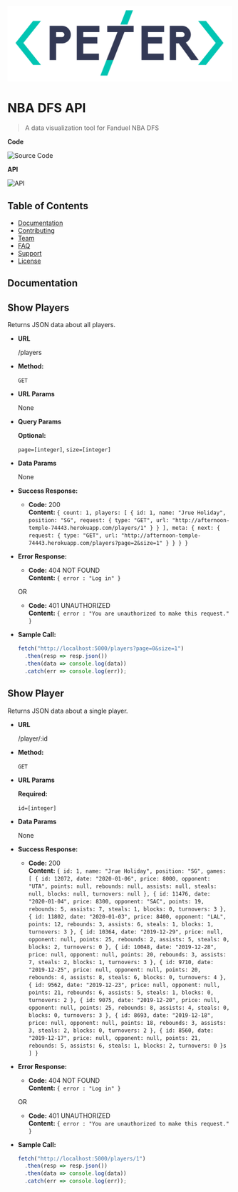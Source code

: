 <a href="http://peterckim.com"><img src="images/logo.png" title="Peter Kim" alt="Peter Kim"></a>

# NBA DFS API

> A data visualization tool for Fanduel NBA DFS

**Code**

![Source Code](http://g.recordit.co/pC41e8Wljw.gif)

**API**

![API](http://g.recordit.co/bdsAryo6du.gif)

## Table of Contents

- [Documentation](#documentation)
- [Contributing](#contributing)
- [Team](#team)
- [FAQ](#faq)
- [Support](#support)
- [License](#license)

## Documentation

## **Show Players**

Returns JSON data about all players.

- **URL**

  /players

- **Method:**

  `GET`

- **URL Params**

  None

* **Query Params**

  **Optional:**

  `page=[integer]`,
  `size=[integer]`

- **Data Params**

  None

- **Success Response:**

  - **Code:** 200 <br />
    **Content:** `{ count: 1, players: [ { id: 1, name: "Jrue Holiday", position: "SG", request: { type: "GET", url: "http://afternoon-temple-74443.herokuapp.com/players/1" } } ], meta: { next: { request: { type: "GET", url: "http://afternoon-temple-74443.herokuapp.com/players?page=2&size=1" } } } }`

- **Error Response:**

  - **Code:** 404 NOT FOUND <br />
    **Content:** `{ error : "Log in" }`

  OR

  - **Code:** 401 UNAUTHORIZED <br />
    **Content:** `{ error : "You are unauthorized to make this request." }`

- **Sample Call:**

  ```javascript
  fetch("http://localhost:5000/players?page=0&size=1")
    .then(resp => resp.json())
    .then(data => console.log(data))
    .catch(err => console.log(err));
  ```

## **Show Player**

Returns JSON data about a single player.

- **URL**

  /player/:id

- **Method:**

  `GET`

- **URL Params**

  **Required:**

  `id=[integer]`

- **Data Params**

  None

- **Success Response:**

  - **Code:** 200 <br />
    **Content:**
    `{ id: 1, name: "Jrue Holiday", position: "SG", games: [ { id: 12072, date: "2020-01-06", price: 8000, opponent: "UTA", points: null, rebounds: null, assists: null, steals: null, blocks: null, turnovers: null }, { id: 11476, date: "2020-01-04", price: 8300, opponent: "SAC", points: 19, rebounds: 5, assists: 7, steals: 1, blocks: 0, turnovers: 3 }, { id: 11802, date: "2020-01-03", price: 8400, opponent: "LAL", points: 12, rebounds: 3, assists: 6, steals: 1, blocks: 1, turnovers: 3 }, { id: 10364, date: "2019-12-29", price: null, opponent: null, points: 25, rebounds: 2, assists: 5, steals: 0, blocks: 2, turnovers: 0 }, { id: 10048, date: "2019-12-28", price: null, opponent: null, points: 20, rebounds: 3, assists: 7, steals: 2, blocks: 1, turnovers: 3 }, { id: 9710, date: "2019-12-25", price: null, opponent: null, points: 20, rebounds: 4, assists: 8, steals: 6, blocks: 0, turnovers: 4 }, { id: 9562, date: "2019-12-23", price: null, opponent: null, points: 21, rebounds: 6, assists: 5, steals: 1, blocks: 0, turnovers: 2 }, { id: 9075, date: "2019-12-20", price: null, opponent: null, points: 25, rebounds: 8, assists: 4, steals: 0, blocks: 0, turnovers: 3 }, { id: 8693, date: "2019-12-18", price: null, opponent: null, points: 18, rebounds: 3, assists: 3, steals: 2, blocks: 0, turnovers: 2 }, { id: 8560, date: "2019-12-17", price: null, opponent: null, points: 21, rebounds: 5, assists: 6, steals: 1, blocks: 2, turnovers: 0 }s ] }`

- **Error Response:**

  - **Code:** 404 NOT FOUND <br />
    **Content:** `{ error : "Log in" }`

  OR

  - **Code:** 401 UNAUTHORIZED <br />
    **Content:** `{ error : "You are unauthorized to make this request." }`

- **Sample Call:**

  ```javascript
  fetch("http://localhost:5000/players/1")
    .then(resp => resp.json())
    .then(data => console.log(data))
    .catch(err => console.log(err));
  ```
